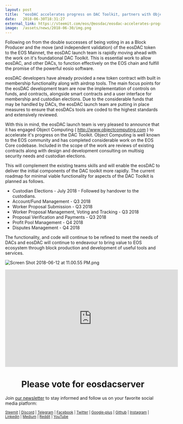 ```yaml
---
layout: post
title:  "eosDAC accelerates progress on DAC Toolkit, partners with Object Computing"
date:   2018-06-30T18:31:27
external_link: https://steemit.com/eos/@eosdac/eosdac-accelerates-progress-on-dac-toolkit-partners-with-object-computing
image:  /assets/news/2018-06-30/img.png
---
```

Following on from the double successes of being voting in as a Block Producer and the move (and independent validation) of the eosDAC token to the EOS Mainnet, the eosDAC launch team is rapidly moving ahead with the work on it's foundational DAC Toolkit. This is essential work to allow eosDAC, and other DACs, to function effectively on the EOS chain and fulfill the promise of the powerful eosio software. 

eosDAC developers have already provided a new token contract with built in membership functionality along with airdrop tools. The main focus points for the eosDAC development team are now the implementation of controls on funds, and contracts, alongside smart contracts and a user interface for membership and custodian elections. Due to the considerable funds that may be handled by DACs, the eosDAC launch team are putting in place measures to ensure that eosDACs tools are coded to the highest standards and extensively reviewed. 

With this in mind, the eosDAC launch team is very pleased to announce that it has engaged Object Computing ( http://www.objectcomputing.com ) to accelerate it's progress on the DAC Toolkit. Object Computing is well known to the EOS community and has completed considerable work on the EOS Core codebase. Included in the scope of the work are reviews of existing contracts along with design and development consulting on multisig security needs and custodian elections.

This will complement the existing teams skills and will enable the eosDAC to deliver the initial components of the DAC toolkit more rapidly. The current roadmap for minimal viable functionality for aspects of the DAC Toolkit is planned as follows.

- Custodian Elections - July 2018 - Followed by handover to the custodians.
- Account/Fund Management - Q3 2018
- Worker Proposal Submission - Q3 2018
- Worker Proposal Management, Voting and Tracking - Q3 2018
- Proposal Verification and Payments - Q3 2018
- Profit Pool Management - Q4 2018
- Disputes Management - Q4 2018

The functionality, and code will continue to be refined to meet the needs of DACs and eosDAC will continue to endeavour to bring value to EOS ecosystem through block production and development of useful  tools and services.

![Screen Shot 2018-06-12 at 11.00.55 PM.png](https://cdn.steemitimages.com/DQmRQWM3QtQ21wddAMCjbVRhB3rM7L4AGWLY9QpNmkXNLps/Screen%20Shot%202018-06-12%20at%2011.00.55%20PM.png)

<iframe width="560" height="315" src="https://www.youtube.com/embed/PbQpAJOP6iA" frameborder="0" allow="autoplay; encrypted-media" allowfullscreen></iframe>

<center><h1>Please vote for eosdacserver</h1></center>

Join <a href="https://eosdac.io/news/#newsletter">our newsletter</a> to stay informed and follow us on your favorite social media platform:

<sub><a href="https://steemit.com/@eosdac" target="_blank">Steemit</a> | <a href="http://discord.io/eosdac" target="_blank">Discord</a> | <a href="https://t.me/eosdacio" target="_blank">Telegram</a> | <a href="https://facebook.com/eosdac" target="_blank">Facebook</a> | <a href="https://twitter.com/eosdac" target="_blank">Twitter</a> | <a href="https://plus.google.com/+eosdac" target="_blank">Google-plus</a> | <a href="https://github.com/eosdac" target="_blank">Github</a> | <a href="https://instagram.com/eosdac" target="_blank">Instagram</a> | <a href="https://linkedin.com/company/eosdac" target="_blank">Linkedin</a> | <a href="https://medium.com/eosdac" target="_blank">Medium</a> | <a href="https://www.reddit.com/r/EOSDAC/" target="_blank">Reddit</a> | <a href="https://www.youtube.com/eosdac" target="_blank">YouTube</a></sub>
